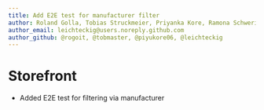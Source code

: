 ```yaml
---
title: Add E2E test for manufacturer filter
author: Roland Golla, Tobias Struckmeier, Priyanka Kore, Ramona Schwering
author_email: leichteckig@users.noreply.github.com
author_github: @rogoit, @tobmaster, @piyukore06, @leichteckig
---
```

# Storefront
* Added E2E test for filtering via manufacturer
